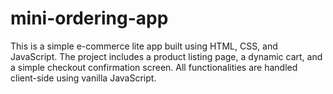 # mini-ordering-app
This is a simple e-commerce lite app built using HTML, CSS, and JavaScript. The project includes a product listing page, a dynamic cart, and a simple checkout confirmation screen. All functionalities are handled client-side using vanilla JavaScript.

